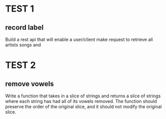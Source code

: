 # TEST 1

## record label

Build a rest api that will enable a user/client make request to retrieve all artists songs and 


# TEST 2

## remove vowels

Write a function that takes in a slice of strings and returns a slice of strings where each string has had all of its vowels removed. The function should preserve the order of the original slice, and it should not modify the original slice.